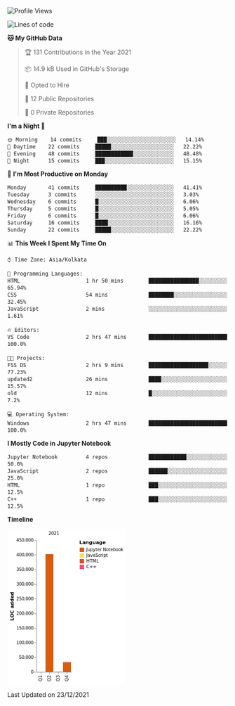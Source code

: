 <!--START_SECTION:waka-->
![Profile Views](http://img.shields.io/badge/Profile%20Views-0-blue)

![Lines of code](https://img.shields.io/badge/From%20Hello%20World%20I%27ve%20Written-437%20Thousand%20lines%20of%20code-blue)

**🐱 My GitHub Data** 

> 🏆 131 Contributions in the Year 2021
 > 
> 📦 14.9 kB Used in GitHub's Storage 
 > 
> 💼 Opted to Hire
 > 
> 📜 12 Public Repositories 
 > 
> 🔑 0 Private Repositories  
 > 
**I'm a Night 🦉** 

```text
🌞 Morning    14 commits     ███░░░░░░░░░░░░░░░░░░░░░░   14.14% 
🌆 Daytime    22 commits     █████░░░░░░░░░░░░░░░░░░░░   22.22% 
🌃 Evening    48 commits     ████████████░░░░░░░░░░░░░   48.48% 
🌙 Night      15 commits     ███░░░░░░░░░░░░░░░░░░░░░░   15.15%

```
📅 **I'm Most Productive on Monday** 

```text
Monday       41 commits     ██████████░░░░░░░░░░░░░░░   41.41% 
Tuesday      3 commits      ░░░░░░░░░░░░░░░░░░░░░░░░░   3.03% 
Wednesday    6 commits      █░░░░░░░░░░░░░░░░░░░░░░░░   6.06% 
Thursday     5 commits      █░░░░░░░░░░░░░░░░░░░░░░░░   5.05% 
Friday       6 commits      █░░░░░░░░░░░░░░░░░░░░░░░░   6.06% 
Saturday     16 commits     ████░░░░░░░░░░░░░░░░░░░░░   16.16% 
Sunday       22 commits     █████░░░░░░░░░░░░░░░░░░░░   22.22%

```


📊 **This Week I Spent My Time On** 

```text
⌚︎ Time Zone: Asia/Kolkata

💬 Programming Languages: 
HTML                     1 hr 50 mins        ████████████████░░░░░░░░░   65.94% 
CSS                      54 mins             ████████░░░░░░░░░░░░░░░░░   32.45% 
JavaScript               2 mins              ░░░░░░░░░░░░░░░░░░░░░░░░░   1.61%

🔥 Editors: 
VS Code                  2 hrs 47 mins       █████████████████████████   100.0%

🐱‍💻 Projects: 
FSS DS                   2 hrs 9 mins        ███████████████████░░░░░░   77.23% 
updated2                 26 mins             ████░░░░░░░░░░░░░░░░░░░░░   15.57% 
old                      12 mins             █░░░░░░░░░░░░░░░░░░░░░░░░   7.2%

💻 Operating System: 
Windows                  2 hrs 47 mins       █████████████████████████   100.0%

```

**I Mostly Code in Jupyter Notebook** 

```text
Jupyter Notebook         4 repos             ████████████░░░░░░░░░░░░░   50.0% 
JavaScript               2 repos             ██████░░░░░░░░░░░░░░░░░░░   25.0% 
HTML                     1 repo              ███░░░░░░░░░░░░░░░░░░░░░░   12.5% 
C++                      1 repo              ███░░░░░░░░░░░░░░░░░░░░░░   12.5%

```


**Timeline**

![Chart not found](https://raw.githubusercontent.com/ThejaswinS/ThejaswinS/main/charts/bar_graph.png) 


 Last Updated on 23/12/2021
<!--END_SECTION:waka-->





